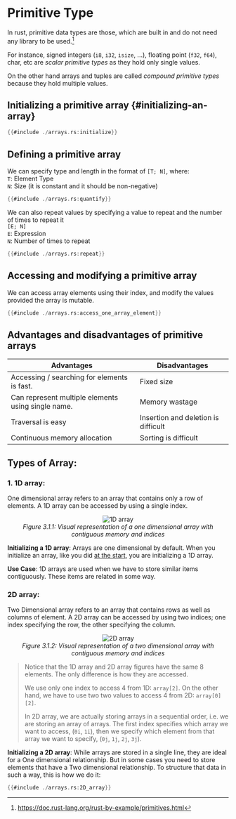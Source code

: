 # Primitive Type
In rust, primitive data types are those, which are built in and do not need any library to be used.[^1]

For instance, signed integers (`i8`, `i32`, `isize`, ...), floating point (`f32`, `f64`), char, etc are *scalar primitive types* as they hold only single values.

On the other hand arrays and tuples are called *compound primitive types* because they hold multiple values.

<!-- kaisa primitve heap me nai store hote isliye, unko size define karna padata. -->


## Initializing a primitive array {#initializing-an-array}

```rust
{{#include ./arrays.rs:initialize}}
```

## Defining a primitive array
We can specify type and length in the format of `[T; N]`, where:<br>
`T`: Element Type<br>
`N`: Size (it is constant and it should be non-negative)
```rust
{{#include ./arrays.rs:quantify}}
```

We can also repeat values by specifying a value to repeat and the number of times to repeat it<br>
`[E; N]`<br>
`E`: Expression<br>
`N`: Number of times to repeat
```rust
{{#include ./arrays.rs:repeat}}
```

## Accessing and modifying a primitive array
We can access array elements using their index, and modify the values provided the array is mutable.
```rust
{{#include ./arrays.rs:access_one_array_element}}
```

## Advantages and disadvantages of primitive arrays
| **Advantages** | **Disadvantages** |
| --- | --- |
| Accessing / searching for elements is fast. | Fixed size |
| Can represent multiple elements using single name. | Memory wastage |
| Traversal is easy | Insertion and deletion is difficult |
| Continuous memory allocation | Sorting is difficult |

## Types of Array:
### 1. 1D array:
One dimensional array refers to an array that contains only a row of elements. A 1D array can be accessed by using a single index.

<p align="center">
  <img src="../images/1darray.jpg" alt="1D array" />
  <br>
  <em>Figure 3.1.1: Visual representation of a one dimensional array with contiguous memory and indices</em>
</p>

**Initializing a 1D array**: Arrays are one dimensional by default. When you initialize an array, like you did [at the start](#initializing-an-array), you are initializing a 1D array.

**Use Case**: 1D arrays are used when we have to store similar items contiguously. These items are related in some way.

### 2D array:
Two Dimensional array refers to an array that contains rows as well as columns of element. A 2D array can be accessed by using two indices; one index specifying the row, the other specifying the column.

<p align="center">
  <img src="../images/2darray.jpg" alt="2D array " />
  <br>
  <em>Figure 3.1.2: Visual representation of a two dimensional array with contiguous memory and indices</em>
</p>

> Notice that the 1D array and 2D array figures have the same 8 elements. The only difference is how they are accessed.
>
> We use only one index to access 4 from 1D: `array[2]`.
> On the other hand, we have to use two two values to access 4 from 2D: `array[0][2]`.
>
> In 2D array, we are actually storing arrays in a sequential order, i.e. we are storing an array of arrays. The first index specifies which array we want to access, (`0i`, `1i`), then we specify which element from that array we want to specify, (`0j`, `1j`, `2j`, `3j`).

**Initializing a 2D array**: While arrays are stored in a single line, they are ideal for a One dimensional relationship. But in some cases you need to store elements that have a Two dimensional relationship. To structure that data in such a way, this is how we do it:
```rust
{{#include ./arrays.rs:2D_array}}
```

[^1]: <https://doc.rust-lang.org/rust-by-example/primitives.html>

